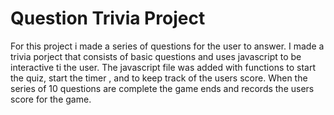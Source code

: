 # Question Trivia Project

For this project i made a series of questions for the user to answer.
I made a trivia porject that consists of basic questions and uses javascript to be interactive ti the user.
The javascript file was added with functions to start the quiz, start the timer , and to keep track of the users score.
When the series of 10 questions are complete the game ends and records the users score for the game.